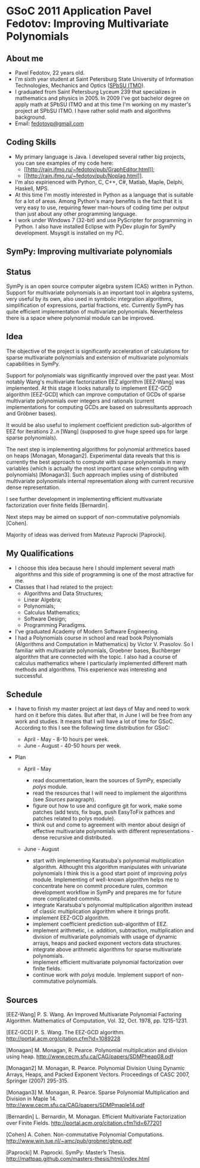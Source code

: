 GSoC 2011 Application Pavel Fedotov: Improving Multivariate Polynomials
=======================================================================

About me
--------

* Pavel Fedotov, 22 years old. 
* I'm sixth year student at Saint Petersburg State University of Information Technologies, Mechanics and Optics ([SPbSU ITMO](http://en.ifmo.ru/)). 
* I graduated from Saint Petersburg Lyceum 239 that specializes in mathematics and physics in 2005. In 2009 I've got bachelor degree on apply math at SPbSU ITMO and at this time I'm working on my master's project at SPbSU ITMO. I have rather solid math and algorithms background. 
* Email: fedotovp@gmail.com

Coding Skills
-------------

* My primary language is Java. I developed several rather big projects, you can see examples of my code here: 
   - [[http://rain.ifmo.ru/~fedotov/pub/GraphEditor.html]];  
   - [[http://rain.ifmo.ru/~fedotov/pub/Noplag.html]]. 
* I'm also expirienced with Python, C, C++, C#, Matlab, Maple, Delphi, Haskell, MPS. 
* At this time I'm mostly interested in Python as a language that is suitable for a lot of areas. Among Python's many benefits is the fact that it is very easy to use, requiring fewer man-hours of coding time per output than just about any other programming language.
* I work under Windows 7 (32-bit) and use PyScripter for programming in Python. I also have installed Eclipse with PyDev plugin for SymPy development. Msysgit is installed on my PC. 

SymPy: Improving multivariate polynomials
-----------------------------------------

## Status

SymPy is an open source computer algebra system (CAS) written in Python. Support for multivariate polynomials is an important tool in algebra systems, very useful by its own, also used in symbolic integration algorithms, simplification of expressions, partial fractions, etc. Currently SymPy has quite efficient implementation of multivariate polynomials. Nevertheless there is a space where polynomial module can be improved. 

## Idea

The objective of the project is significantly acceleration of calculations for sparse multivariate polynomials and extension of multivariate polynomials capabilities in SymPy.

Support for polynomials was significantly improved over the past year. Most notably Wang's multivariate factorization EEZ algorithm [EEZ-Wang] was implemented. At this stage it looks naturally to implement EEZ-GCD algorithm [EEZ-GCD] which can improve computation of GCDs of sparse multivariate polynomials over integers and rationals (current implementations for computing GCDs are based on subresultants approach and Gröbner bases).

It would be also useful to implement coefficient prediction sub-algorithm of EEZ for iterations 2..n [Wang] (supposed to give huge speed ups for large sparse polynomials). 

The next step is implementing algorithms for polynomial arithmetics based on heaps [Monagan, Monagan2]. Experimental data reveals that this is currently the best approach to compute with sparse polynomials in many variables (which is actually the most important case when computing with polynomials) [Monagan3]. Such approach implies using of distributed multivariate polynomials internal representation along with current recursive dense representation. 

I see further development in implementing efficient multivariate factorization over finite fields [Bernardin].

Next steps may be aimed on support of non-commutative polynomials [Cohen]. 

Majority of ideas was derived from Mateusz Paprocki [Paprocki]. 

## My Qualifications

* I choose this idea because here I should implement several math algorithms and this side of programming is one of the most attractive for me. 
* Classes that I had related to the project: 
    - Algorithms and Data Structures;
    - Linear Algebra;
    - Polynomials;
    - Calculus Mathematics;
    - Software Design;
    - Programming Paradigms. 
* I've graduated Academy of Modern Software Engineering. 
* I had a Polynomials course in school and read book Polynomials (Algorithms and Computation in Mathematics) by Victor V. Prasolov. So I familiar with multivariate polynomials, Groebner bases, Buchberger algorithm that are connected with the topic. I also had a course of calculus mathematics where I particularly implemented different math methods and algorithms. This experience was interesting and successful. 

## Schedule

* I have to finish my master project at last days of May and need to work hard on it before this dates. But after that, in June I will be free from any work and studies. It means that I will have a lot of time for GSoC. 
According to this I see the following time distribution for GSoC: 
    - April - May - 8-10 hours per week. 
    - June  - August - 40-50 hours per week. 

* Plan 
    * April - May 
        - read documentation, learn the sources of SymPy, especially _polys_ module. 
        - read the resources that I will need to implement the algorithms (see _Sources_ paragraph). 
        - figure out how to use and configure git for work, make some patches (add tests, fix bugs, push EasyToFix pathces and patches related to polys module).
        - think out and come to agreement with mentor about design of effective multivariate polynomials with different representations - dense recursive and distributed. 

    * June - August
        - start with implementing Karatsuba's polynomial multiplication algorithm. Althought this algorithm manipulates with univariate polynomials I think this is a good start point of improving _polys_ module. Implementing of well-known algorithm helps me to concentrate here on commit procedure rules, common development workflow in SymPy and prepares me for future more complicated commits. 
        - integrate Karatsuba's polynomial multiplication algorithm instead of classic multiplication algorithm where it brings profit. 
        - implement EEZ-GCD algorithm. 
        - implement coefficient prediction sub-algorithm of EEZ. 
        - implement arithmetic, i.e. addition, subtraction, multiplication and division of multivariate polynomials with usage of dynamic arrays, heaps and packed exponent vectors data structures. 
        - integrate above arithmetic algorithms for sparse multivariate polynomials. 
        - implement efficient multivariate polynomial factorization over finite fields. 
        - continue work with _polys_ module. Implement support of non-commutative polynomials. 

## Sources

[EEZ-Wang] P. S. Wang. An Improved Multivariate Polynomial Factoring Algorithm. Mathematics of Computation, Vol. 32, Oct. 1978, pp. 1215-1231. 

[EEZ-GCD] P. S. Wang. The EEZ-GCD algorithm. http://portal.acm.org/citation.cfm?id=1089228

[Monagan] M. Monagan, R. Pearce. Polynomial multiplication and division using heap. http://www.cecm.sfu.ca/CAG/papers/SDMPheap08.pdf

[Monagan2] M. Monagan, R. Pearce. Polynomial Division Using Dynamic Arrays, Heaps, and Packed Exponent Vectors. Proceedings of CASC 2007, Springer (2007) 295-315.

[Monagan3] M. Monagan, R. Pearce. Sparse Polynomial Multiplication and Division in Maple 14. http://www.cecm.sfu.ca/CAG/papers/SDMPmaple14.pdf

[Bernardin] L. Bernardin, M. Monagan. Efficient Multivariate Factorization over Finite Fields. http://portal.acm.org/citation.cfm?id=677201

[Cohen] A. Cohen. Non-commutative Polynomial Computations. http://www.win.tue.nl/~amc/pub/grobner/gbnp.pdf

[Paprocki] M. Paprocki. SymPy: Master’s Thesis. http://mattpap.github.com/masters-thesis/html/index.html